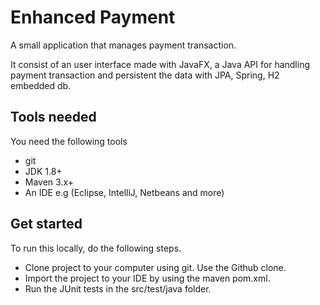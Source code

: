 Enhanced Payment
============

A small application that manages payment transaction.

It consist of an user interface made with JavaFX, a Java API for handling payment transaction and persistent the data with JPA, Spring, H2 embedded db.
 
Tools needed
-------------
You need the following tools 

* git 
* JDK 1.8+ 
* Maven 3.x+
* An IDE e.g (Eclipse, IntelliJ, Netbeans and more)

Get started
---------------
To run this locally, do the following steps.

* Clone project to your computer using git. Use the Github clone.
* Import the project to your IDE by using the maven pom.xml.
* Run the JUnit tests in the src/test/java folder.
